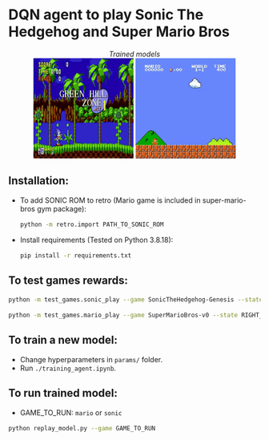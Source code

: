 # DQN agent to play Sonic The Hedgehog and Super Mario Bros

<p align="center">
  <i>Trained models</i><br/>
  <img src="results\sonic.gif" width="200" height="200">
  <img src="results\mario.gif" width="200" height="200">
</p>

## Installation:
*   To add SONIC ROM to retro (Mario game is included in super-mario-bros gym package):
    ```sh
    python -m retro.import PATH_TO_SONIC_ROM
    ```   
*   Install requirements (Tested on Python 3.8.18): 
    ```sh
    pip install -r requirements.txt
    ```

## To test games rewards:

```sh
python -m test_games.sonic_play --game SonicTheHedgehog-Genesis --state GreenHillZone.Act1 --scenario contest
```

```sh
python -m test_games.mario_play --game SuperMarioBros-v0 --state RIGHT_ONLY
```
## To train a new model:
*   Change hyperparameters in `params/` folder.
*   Run `./training_agent.ipynb`.

## To run trained model:
*   GAME_TO_RUN: `mario` or `sonic` 
```sh
python replay_model.py --game GAME_TO_RUN
```

